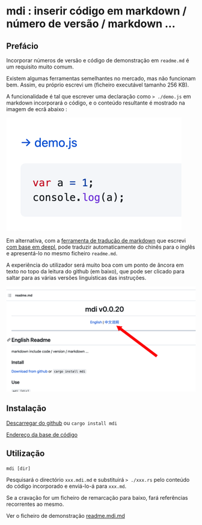 # mdi : inserir código em markdown / número de versão / markdown ...

## Prefácio

Incorporar números de versão e código de demonstração em `readme.md` é um requisito muito comum.

Existem algumas ferramentas semelhantes no mercado, mas não funcionam bem. Assim, eu próprio escrevi um (ficheiro executável tamanho 256 KB).

A funcionalidade é tal que escrever uma declaração como `> ./demo.js` em markdown incorporará o código, e o conteúdo resultante é mostrado na imagem de ecrã abaixo :

![](https://raw.githubusercontent.com/gcxfd/img/gh-pages/i9g9We.png)

Em alternativa, com a [ferramenta de tradução de markdown](https://rmw.link/log/2021-12-09-markdown-translate) que escrevi [com base em deepl](https://rmw.link/log/2021-12-09-markdown-translate), pode traduzir automaticamente do chinês para o inglês e apresentá-lo no mesmo ficheiro `readme.md`.

A experiência do utilizador será muito boa com um ponto de âncora em texto no topo da leitura do github (em baixo), que pode ser clicado para saltar para as várias versões linguísticas das instruções.

![](https://raw.githubusercontent.com/gcxfd/img/gh-pages/YQfKiS.png)

## Instalação

[Descarregar do github](https://github.com/rmw-lib/mdi/releases) ou `cargo install mdi`

[Endereço da base de código](https://github.com/rmw-lib/mdi)

## Utilização

`mdi [dir]`

Pesquisará o directório `xxx.mdi.md` e substituirá `> ./xxx.rs` pelo conteúdo do código incorporado e enviá-lo-á para `xxx.md`.

Se a cravação for um ficheiro de remarcação para baixo, fará referências recorrentes ao mesmo.

Ver o ficheiro de demonstração [readme.mdi.md](https://raw.githubusercontent.com/rmw-lib/mdi/master/readme.mdi.md)